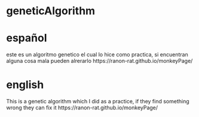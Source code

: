 # geneticAlgorithm
<h1>español</h1>
este es un algoritmo genetico el cual lo hice como practica, si encuentran alguna cosa mala pueden  alrerarlo
https://ranon-rat.github.io/monkeyPage/

<h1>english</h1>
This is a genetic algorithm which I did as a practice, if they find something wrong they can fix it
https://ranon-rat.github.io/monkeyPage/
